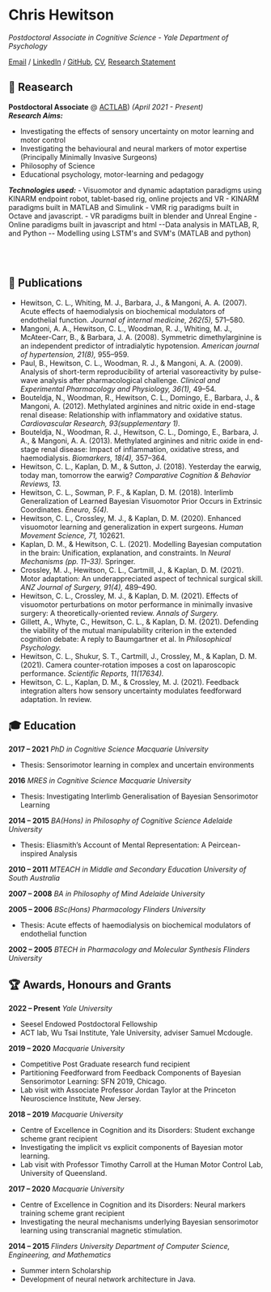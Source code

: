 # Chris Hewitson

_Postdoctoral Associate in Cognitive Science - Yale Department of Psychology_ <br>

[Email](mailto:christopher.hewitson@yale.edu) / [LinkedIn](https://au.linkedin.com/in/chris-hewitson-b77b11200) / [GitHub](https://github.com/hewitsonchris/), 
[CV](https://github.com/Hewitsonchris/professional_website/raw/main/2021_CV%20%281%29.pdf), [Research Statement](https://github.com/Hewitsonchris/professional_website/raw/main/Teaching_and_Research_Statement.pdf)






## 🧠 Reasearch

**Postdoctoral Associate** @ [ACTLAB](http://actcompthink.org/)) _(April 2021 - Present)_ <br>
  **_Research Aims:_**
  - Investigating the effects of sensory uncertainty on motor learning and motor control
  - Investigating the behavioural and neural markers of motor expertise (Principally Minimally Invasive Surgeons)
  - Philosophy of Science
  - Educational psychology, motor-learning and pedagogy
    
  **_Technologies used:_**
     - Visuomotor and dynamic adaptation paradigms using KINARM endpoint robot, tablet-based rig, online projects and VR
     - KINARM paradigms built in MATLAB and Simulink
     - VMR rig paradigms built in Octave and javascript.
     - VR paradigms built in blender and Unreal Engine
     - Online paradigms built in javascript and html
       --Data analysis in MATLAB, R, and Python
       -- Modelling using LSTM's and SVM's (MATLAB and python) 
       
<br><br>

## 📖 Publications
- Hewitson, C. L., Whiting, M. J., Barbara, J., & Mangoni, A. A. (2007). Acute effects of haemodialysis on biochemical modulators of endothelial function. *Journal of internal medicine, 262(5),* 571–580.
- Mangoni, A. A., Hewitson, C. L., Woodman, R. J., Whiting, M. J., McAteer-Carr, B., & Barbara, J. A. (2008). Symmetric dimethylarginine is an independent predictor of intradialytic hypotension. *American journal of hypertension, 21(8),* 955–959.
- Paul, B., Hewitson, C. L., Woodman, R. J., & Mangoni, A. A. (2009). Analysis of short-term reproducibility of arterial vasoreactivity by pulse-wave analysis after pharmacological challenge. *Clinical and Experimental Pharmacology and Physiology, 36(1),* 49–54.
- Bouteldja, N., Woodman, R., Hewitson, C. L., Domingo, E., Barbara, J., & Mangoni, A. (2012). Methylated arginines and nitric oxide in end-stage renal disease: Relationship with inflammatory and oxidative status. *Cardiovascular Research, 93(supplementary 1).*
- Bouteldja, N., Woodman, R. J., Hewitson, C. L., Domingo, E., Barbara, J. A., & Mangoni, A. A. (2013). Methylated arginines and nitric oxide in end-stage renal disease: Impact of inflammation, oxidative stress, and haemodialysis. *Biomarkers, 18(4),* 357–364.
- Hewitson, C. L., Kaplan, D. M., & Sutton, J. (2018). Yesterday the earwig, today man, tomorrow the earwig? *Comparative Cognition & Behavior Reviews, 13.*
- Hewitson, C. L., Sowman, P. F., & Kaplan, D. M. (2018). Interlimb Generalization of Learned Bayesian Visuomotor Prior Occurs in Extrinsic Coordinates. *Eneuro, 5(4).*
- Hewitson, C. L., Crossley, M. J., & Kaplan, D. M. (2020). Enhanced visuomotor learning and generalization in expert surgeons. *Human Movement Science, 71,* 102621.
- Kaplan, D. M., & Hewitson, C. L. (2021). Modelling Bayesian computation in the brain: Unification, explanation, and constraints. In *Neural Mechanisms (pp. 11–33).* Springer.
- Crossley, M. J., Hewitson, C. L., Cartmill, J., & Kaplan, D. M. (2021). Motor adaptation: An underappreciated aspect of technical surgical skill. *ANZ Journal of Surgery, 91(4),* 489–490.
- Hewitson, C. L., Crossley, M. J., & Kaplan, D. M. (2021). Effects of visuomotor perturbations on motor performance in minimally invasive surgery: A theoretically-oriented review. *Annals of Surgery.*
- Gillett, A., Whyte, C., Hewitson, C. L., & Kaplan, D. M. (2021). Defending the viability of the mutual manipulability criterion in the extended cognition debate: A reply to Baumgartner et al. In *Philosophical Psychology.*
- Hewitson, C. L., Shukur, S. T., Cartmill, J., Crossley, M., & Kaplan, D. M. (2021). Camera counter-rotation imposes a cost on laparoscopic performance. *Scientific Reports, 11(17634).*
- Hewitson, C. L., Kaplan, D. M., & Crossley, M. J. (2021). Feedback integration alters how sensory uncertainty modulates feedforward adaptation. In review.


## 🎓 Education
**2017 – 2021**
*PhD in Cognitive Science*
*Macquarie University*
- Thesis: Sensorimotor learning in complex and uncertain environments

**2016**
*MRES in Cognitive Science*
*Macquarie University*
- Thesis: Investigating Interlimb Generalisation of Bayesian Sensorimotor Learning

**2014 – 2015**
*BA(Hons) in Philosophy of Cognitive Science*
*Adelaide University*
- Thesis: Eliasmith’s Account of Mental Representation: A Peircean-inspired Analysis

**2010 – 2011**
*MTEACH in Middle and Secondary Education*
*University of South Australia*

**2007 – 2008**
*BA in Philosophy of Mind*
*Adelaide University*

**2005 – 2006**
*BSc(Hons) Pharmacology*
*Flinders University*
- Thesis: Acute effects of haemodialysis on biochemical modulators of endothelial function

**2002 – 2005**
*BTECH in Pharmacology and Molecular Synthesis*
*Flinders University*

## 🏆 Awards, Honours and Grants
**2022 – Present**
*Yale University*
- Seesel Endowed Postdoctoral Fellowship
- ACT lab, Wu Tsai Institute, Yale University, adviser Samuel Mcdougle.

**2019 – 2020**
*Macquarie University*
- Competitive Post Graduate research fund recipient
- Partitioning Feedforward from Feedback Components of Bayesian Sensorimotor Learning: SFN 2019, Chicago.
- Lab visit with Associate Professor Jordan Taylor at the Princeton Neuroscience Institute, New Jersey.

**2018 – 2019**
*Macquarie University*
- Centre of Excellence in Cognition and its Disorders: Student exchange scheme grant recipient
- Investigating the implicit vs explicit components of Bayesian motor learning.
- Lab visit with Professor Timothy Carroll at the Human Motor Control Lab, University of Queensland.

**2017 – 2020**
*Macquarie University*
- Centre of Excellence in Cognition and its Disorders: Neural markers training scheme grant recipient
- Investigating the neural mechanisms underlying Bayesian sensorimotor learning using transcranial magnetic stimulation.

**2014 – 2015**
*Flinders University Department of Computer Science, Engineering, and Mathematics*
- Summer intern Scholarship
- Development of neural network architecture in Java.


